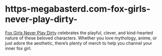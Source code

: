 # https-megabasterd.com-fox-girls-never-play-dirty-
[Fox Girls Never Play Dirty](https://megabasterd.com/fox-girls-never-play-dirty/) celebrates the playful, clever, and kind-hearted nature of these beloved characters. Whether you love mythology, anime, or just adore the aesthetic, there’s plenty of merch to help you channel your inner fox girl.
